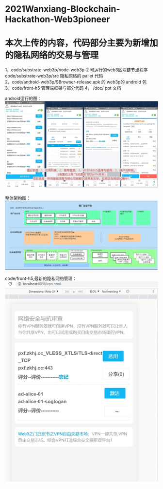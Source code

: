 # 2021Wanxiang-Blockchain-Hackathon-Web3pioneer

# 本次上传的内容，代码部分主要为新增加的隐私网络的交易与管理
1，code/substrate-web3p/node-web3p-2  可运行的web3区块链节点程序  
    code/substrate-web3p/src  隐私网络的 pallet 代码  
2，code/android-web3p/SBrowser-release.apk  的  web3p的  android 包  
3，code/front-h5  管理端框架与部分代码 
4， /doc/  ppt 文档 

android运行的图：  
![android-demo](img/android-demo.jpg)


整体架构图：  
![framework](img/framework.jpg)


code/front-h5,最新的隐私网络管理：  
![h5-run demo](img/front-h5.jpg)
